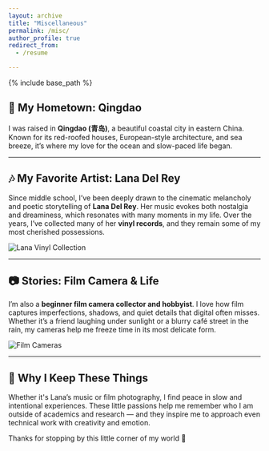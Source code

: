 ```yaml
---
layout: archive
title: "Miscellaneous"
permalink: /misc/
author_profile: true
redirect_from:
  - /resume

---
```

{% include base_path %}

## 🌊 My Hometown: Qingdao

I was raised in **Qingdao (青岛)**, a beautiful coastal city in eastern China. Known for its red-roofed houses, European-style architecture, and sea breeze, it’s where my love for the ocean and slow-paced life began.

---

## 🎶 My Favorite Artist: Lana Del Rey

Since middle school, I’ve been deeply drawn to the cinematic melancholy and poetic storytelling of **Lana Del Rey**. Her music evokes both nostalgia and dreaminess, which resonates with many moments in my life. Over the years, I’ve collected many of her **vinyl records**, and they remain some of my most cherished possessions.

![Lana Vinyl Collection](/images/lana_vinyls.heic)

---

## 📷 Stories: Film Camera & Life

I’m also a **beginner film camera collector and hobbyist**. I love how film captures imperfections, shadows, and quiet details that digital often misses. Whether it’s a friend laughing under sunlight or a blurry café street in the rain, my cameras help me freeze time in its most delicate form.

![Film Cameras](/images/film_cameras.heic)

---

## 🌟 Why I Keep These Things

Whether it's Lana’s music or film photography, I find peace in slow and intentional experiences. These little passions help me remember who I am outside of academics and research — and they inspire me to approach even technical work with creativity and emotion.

Thanks for stopping by this little corner of my world 💫
